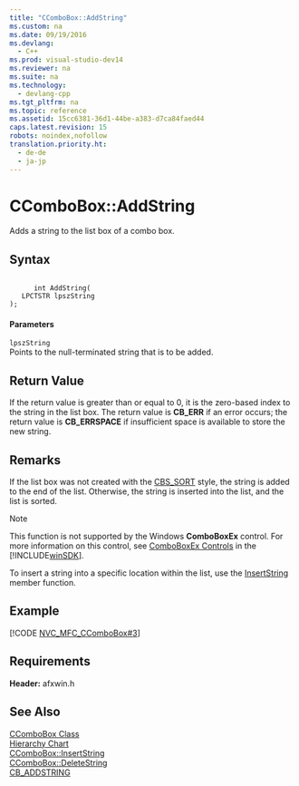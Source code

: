 ```yaml
---
title: "CComboBox::AddString"
ms.custom: na
ms.date: 09/19/2016
ms.devlang: 
  - C++
ms.prod: visual-studio-dev14
ms.reviewer: na
ms.suite: na
ms.technology: 
  - devlang-cpp
ms.tgt_pltfrm: na
ms.topic: reference
ms.assetid: 15cc6381-36d1-44be-a383-d7ca84faed44
caps.latest.revision: 15
robots: noindex,nofollow
translation.priority.ht: 
  - de-de
  - ja-jp
---
```

# CComboBox::AddString
Adds a string to the list box of a combo box.  
  
## Syntax  
  
```  
  
      int AddString(  
   LPCTSTR lpszString   
);  
```  
  
#### Parameters  
 `lpszString`  
 Points to the null-terminated string that is to be added.  
  
## Return Value  
 If the return value is greater than or equal to 0, it is the zero-based index to the string in the list box. The return value is **CB_ERR** if an error occurs; the return value is **CB_ERRSPACE** if insufficient space is available to store the new string.  
  
## Remarks  
 If the list box was not created with the [CBS_SORT](../vs140/Combo-Box-Styles.md) style, the string is added to the end of the list. Otherwise, the string is inserted into the list, and the list is sorted.  
  
> [!NOTE]
>  This function is not supported by the Windows **ComboBoxEx** control. For more information on this control, see [ComboBoxEx Controls](http://msdn.microsoft.com/library/windows/desktop/bb775738) in the [!INCLUDE[winSDK](../vs140/includes/winSDK_md.md)].  
  
 To insert a string into a specific location within the list, use the [InsertString](../vs140/CComboBox--InsertString.md) member function.  
  
## Example  
 [!CODE [NVC_MFC_CComboBox#3](../CodeSnippet/VS_Snippets_Cpp/NVC_MFC_CComboBox#3)]  
  
## Requirements  
 **Header:** afxwin.h  
  
## See Also  
 [CComboBox Class](../vs140/CComboBox-Class.md)   
 [Hierarchy Chart](../vs140/Hierarchy-Chart.md)   
 [CComboBox::InsertString](../vs140/CComboBox--InsertString.md)   
 [CComboBox::DeleteString](../vs140/CComboBox--DeleteString.md)   
 [CB_ADDSTRING](http://msdn.microsoft.com/library/windows/desktop/bb775828)